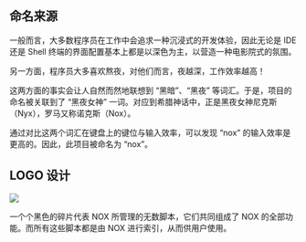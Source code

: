 
## 命名来源

一般而言，大多数程序员在工作中会追求一种沉浸式的开发体验，因此无论是 IDE 还是 Shell 终端的界面配置基本上都是以深色为主，以营造一种电影院式的氛围。

另一方面，程序员大多喜欢熬夜，对他们而言，夜越深，工作效率越高！

这两方面的事实会让人自然而然地联想到 “黑暗”、“黑夜” 等词汇。于是，项目的命名被关联到了 “黑夜女神” 一词。对应到希腊神话中，正是黑夜女神尼克斯（Nyx），罗马又称诺克斯（Nox）。

通过对比这两个词汇在键盘上的键位与输入效率，可以发现 “nox” 的输入效率是更高的。因此，此项目被命名为 “nox”。

## LOGO 设计

![](https://chuquan-public-r-001.oss-cn-shanghai.aliyuncs.com/nox/nox.png)

一个个黑色的碎片代表 NOX 所管理的无数脚本，它们共同组成了 NOX 的全部功能。而所有这些脚本都是由 NOX 进行索引，从而供用户使用。